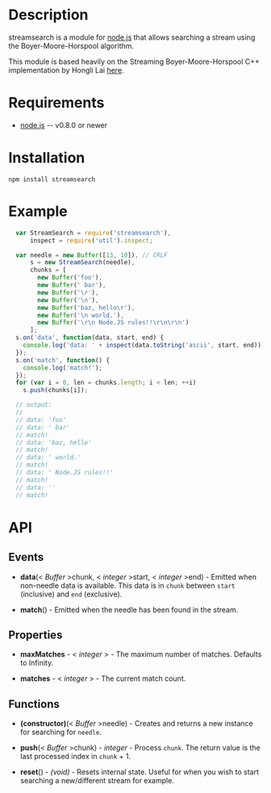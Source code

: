 Description
===========

streamsearch is a module for [node.js](http://nodejs.org/) that allows searching a stream using the Boyer-Moore-Horspool algorithm.

This module is based heavily on the Streaming Boyer-Moore-Horspool C++ implementation by Hongli Lai [here](https://github.com/FooBarWidget/boyer-moore-horspool).


Requirements
============

* [node.js](http://nodejs.org/) -- v0.8.0 or newer


Installation
============

    npm install streamsearch

Example
=======

```javascript
  var StreamSearch = require('streamsearch'),
      inspect = require('util').inspect;

  var needle = new Buffer([13, 10]), // CRLF
      s = new StreamSearch(needle),
      chunks = [
        new Buffer('foo'),
        new Buffer(' bar'),
        new Buffer('\r'),
        new Buffer('\n'),
        new Buffer('baz, hello\r'),
        new Buffer('\n world.'),
        new Buffer('\r\n Node.JS rules!!\r\n\r\n')
      ];
  s.on('data', function(data, start, end) {
    console.log('data: ' + inspect(data.toString('ascii', start, end)));
  });
  s.on('match', function() {
    console.log('match!');
  });
  for (var i = 0, len = chunks.length; i < len; ++i)
    s.push(chunks[i]);

  // output:
  //
  // data: 'foo'
  // data: ' bar'
  // match!
  // data: 'baz, hello'
  // match!
  // data: ' world.'
  // match!
  // data: ' Node.JS rules!!'
  // match!
  // data: ''
  // match!
```


API
===

Events
------

* **data**(< _Buffer_ >chunk, < _integer_ >start, < _integer_ >end) - Emitted when non-needle data is available. This data is in `chunk` between `start` (inclusive) and `end` (exclusive).

* **match**() - Emitted when the needle has been found in the stream.


Properties
----------

* **maxMatches** - < _integer_ > - The maximum number of matches. Defaults to Infinity.

* **matches** - < _integer_ > - The current match count.


Functions
---------

* **(constructor)**(< _Buffer_ >needle) - Creates and returns a new instance for searching for `needle`.

* **push**(< _Buffer_ >chunk) - _integer_ - Process `chunk`. The return value is the last processed index in `chunk` + 1.

* **reset**() - _(void)_ - Resets internal state. Useful for when you wish to start searching a new/different stream for example.
